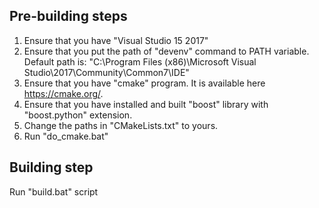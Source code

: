 ## Pre-building steps

1. Ensure that you have "Visual Studio 15 2017"
2. Ensure that you put the path of "devenv" command to PATH variable.
    Default path is: "C:\Program Files (x86)\Microsoft Visual Studio\2017\Community\Common7\IDE"
3. Ensure that you have "cmake" program. It is available here https://cmake.org/.
4. Ensure that you have installed and built "boost" library with "boost.python" extension.
5. Change the paths in "CMakeLists.txt" to yours.
6. Run "do_cmake.bat"
 
## Building step

Run "build.bat" script